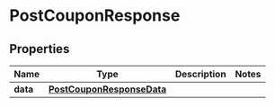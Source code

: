 # PostCouponResponse

## Properties
Name | Type | Description | Notes
------------ | ------------- | ------------- | -------------
**data** | [**PostCouponResponseData**](PostCouponResponseData.md) |  | 
